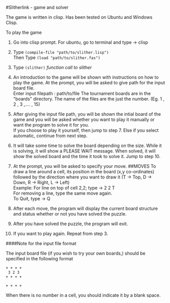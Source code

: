 #Slitherlink - game and solver

The game is written in clisp. Has been tested on Ubuntu and Windows Clisp.

To play the game
1. Go into clisp prompt. 
   For ubuntu, go to terminal and type -> clisp
2. Type `(compile-file "path/to/slither.lisp")`  
   Then Type `(load "path/to/slither.fas")`
3. Type `(slither)`  *function call to slither*
4. An introduction to the game will be shown with instructions on how to play the game.
   At the prompt, you will be asked to give path for the input board file.  
        Enter input filepath : path/to/file
   The tournament boards are in the "boards" directory.
   The name of the files are the just the number. (Eg. 1 , 2 , 3 ,.... , 15)
5. After giving the input file path, you will be shown the intial board of the 
   game and you will be asked whether you want to play it manually or want the program to solve it for you.  
   If you choose to play it yourself, then jump to step 7.
   Else if you select automatic, continue from next step.
6. It will take some time to solve the board depending on the size.
   While it is solving, it will show a PLEASE WAIT message.
   When solved, it will show the solved board and the time it took to solve it.
   Jump to step 10.
7. At the prompt, you will be asked to specify your move.
  ##MOVES
   To draw a line around a cell, its position in the board (x,y co-ordinates)
   followed by the direction where you want to draw it (T -> Top, D ->  Down, R -> Right, L -> Left)   
   Example: For line on top of cell 2,2; type -> 2 2 T  
   For removing a line, type the same move again.  
   To Quit, type -> Q

8. After each move, the program will display the current board structure and status whether or not you have solved the puzzle.
9. After you have solved the puzzle, the program will exit.
10. If you want to play again. Repeat from step 3.

####Note for the input file format

The input board file (if you wish to try your own boards,) should be specified in the following format

    + + + +
     3 2 3
    + + + +
          
    + + + +

When there is no number in a cell, you should indicate it by a blank space.
